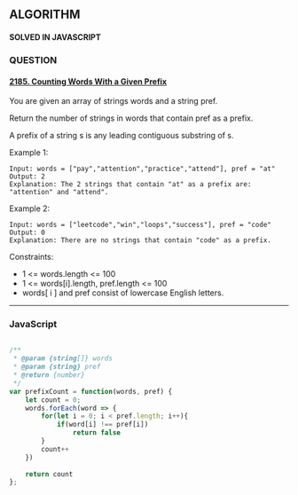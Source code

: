 ## ALGORITHM

#### SOLVED IN JAVASCRIPT
### QUESTION

#### [2185. Counting Words With a Given Prefix](https://leetcode.com/problems/counting-words-with-a-given-prefix/)

You are given an array of strings words and a string pref.

Return the number of strings in words that contain pref as a prefix.

A prefix of a string s is any leading contiguous substring of s.

Example 1:

```
Input: words = ["pay","attention","practice","attend"], pref = "at"
Output: 2
Explanation: The 2 strings that contain "at" as a prefix are: "attention" and "attend".
```

Example 2:

```
Input: words = ["leetcode","win","loops","success"], pref = "code"
Output: 0
Explanation: There are no strings that contain "code" as a prefix.
```

Constraints:

* 1 <= words.length <= 100
* 1 <= words[i].length, pref.length <= 100
* words[ i ] and pref consist of lowercase English letters.

-----

### JavaScript

```js

/**
 * @param {string[]} words
 * @param {string} pref
 * @return {number}
 */
var prefixCount = function(words, pref) {
    let count = 0;
    words.forEach(word => {
        for(let i = 0; i < pref.length; i++){
            if(word[i] !== pref[i])
                return false
        }
        count++
    })
    
    return count
};

```

